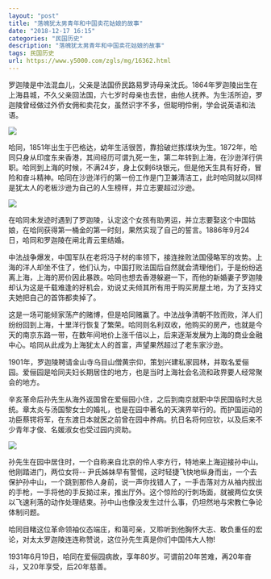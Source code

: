 ```yaml
---
layout: "post"
title: "落魄犹太男青年和中国卖花姑娘的故事"
date: "2018-12-17 16:15"
categories: "民国历史"
description: "落魄犹太男青年和中国卖花姑娘的故事"
tags: 民国历史
url: https://www.y5000.com/zgls/mg/16362.html
---
```






罗迦陵是中法混血儿，父亲是法国侨民路易罗诗母亲沈氏。1864年罗迦陵出生在上海县城，不久父亲回法国，六七岁时母亲也去世，由他人抚养。为生活所迫，罗迦陵曾经做过外侨女佣和卖花女，虽然识字不多，但聪明伶俐，学会说英语和法语。

![](https://img.y5000.com/uploads/allimg/170308/1P6346400-0.jpg)

哈同，1851年出生于巴格达，幼年生活很苦，靠拾破烂拣煤块为生。1872年，哈同只身从印度东来香港，其间经历可谓九死一生，第二年转到上海，在沙逊洋行供职。哈同到上海的时候，不满24岁，身上仅剩6块银元，但是他天生具有好奇，冒险和奋斗精神。哈同在沙逊洋行的第一份工作是门卫兼清洁工，此时哈同就以同样是犹太人的老板沙逊为自己的人生榜样，并立志要超过沙逊。

![](https://img.y5000.com/uploads/allimg/170308/1P634O56-1.jpg)

在哈同未发迹时遇到了罗迦陵，认定这个女孩有助男运，并立志要娶这个中国姑娘，在哈同获得第一桶金的第一时刻，果然实现了自己的誓言。1886年9月24日，哈同和罗迦陵在闸北青云里结婚。

中法战争爆发，中国军队在老将冯子材的率领下，接连挫败法国侵略军的攻势。上海的洋人却坐不住了，他们认为，中国打败法国后自然就会清理他们，于是纷纷逃离上海，上海的房价因此暴跌。哈同也想去香港躲避一下，而他的新婚妻子罗迦陵却认为这是千载难逢的好机会，劝说丈夫倾其所有用于购买房屋土地，为了支持丈夫她把自己的首饰都卖掉了。

这是一场可能倾家荡产的赌博，但是哈同赌赢了。中法战争清朝不败而败，洋人们纷纷回到上海，十里洋行恢复了繁荣。哈同则名利双收，他购买的房产，也就是今天的南京东路一带，在数年间地价上涨千倍以上，后来逐渐发展为上海的商业金融中心。哈同从此成为上海犹太人的首富，声望果然超过了老东家沙逊。

1901年，罗迦陵聘请金山寺乌目山僧黄宗仰，策划兴建私家园林，并取名爱俪园。爱俪园是哈同夫妇长期居住的地方，也是当时上海社会名流和政界要人经常聚会的地方。

辛亥革命后孙先生从海外返国曾在爱俪园小住，之后到南京就职中华民国临时大总统。章太炎与汤国黎女士的婚礼，也是在园中著名的天演界举行的。而护国运动的功臣蔡锷将军，在东渡日本就医之前曾在园中养病。抗日名将何应钦，以及后来不少青年才俊、名媛淑女也受过园内资助。

![](https://img.y5000.com/uploads/allimg/170308/1P63411C-2.jpg)

孙先生在园中居住时，一个自称来自北京的伶人李方行，特地来上海迎接孙中山。他刚踏进门，两位女将--
尹氏姊妹早有警惕，这时轻捷飞快地纵身而出，一个去保护孙中山，一个跳到那伶人身前，说一声你找错人了，一手击落对方从袖内拔出的手枪，一手将他的手反拗过来，推出厅外。这个惊险的行刺场面，就被两位女侠以飞速利落的动作处理结束。孙中山也像没发生过什么事，仍坦然地与宋教仁争论体制问题。

哈同目睹这位革命领袖仪态端庄，和蔼可亲，又聆听到他胸怀大志、敢负重任的宏论，对太太罗迦陵连连称赞说，这位孙先生真是你们中国伟大人物!

1931年6月19日，哈同在爱俪园病故，享年80岁。可谓前20年苦难，再20年奋斗，又20年享受，后20年慈善。
